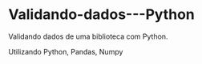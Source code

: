 # Validando-dados---Python
Validando dados de uma biblioteca com Python.

Utilizando Python, Pandas, Numpy
